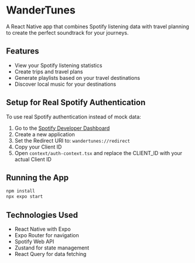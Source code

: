 # WanderTunes

A React Native app that combines Spotify listening data with travel planning to create the perfect soundtrack for your journeys.

## Features

- View your Spotify listening statistics
- Create trips and travel plans
- Generate playlists based on your travel destinations
- Discover local music for your destinations

## Setup for Real Spotify Authentication

To use real Spotify authentication instead of mock data:

1. Go to the [Spotify Developer Dashboard](https://developer.spotify.com/dashboard)
2. Create a new application
3. Set the Redirect URI to: `wandertunes://redirect`
4. Copy your Client ID
5. Open `context/auth-context.tsx` and replace the CLIENT_ID with your actual Client ID

## Running the App

```bash
npm install
npx expo start
```

## Technologies Used

- React Native with Expo
- Expo Router for navigation
- Spotify Web API
- Zustand for state management
- React Query for data fetching